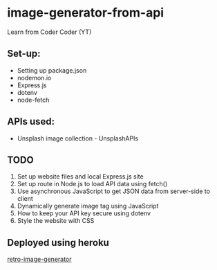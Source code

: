 # image-generator-from-api

Learn from Coder Coder (YT)

## Set-up:

- Setting up package.json
- nodemon.io
- Express.js
- dotenv
- node-fetch

## APIs used:

- Unsplash image collection - UnsplashAPIs

## TODO

1. Set up website files and local Express.js site
2. Set up route in Node.js to load API data using fetch()
3. Use asynchronous JavaScript to get JSON data from server-side to client
4. Dynamically generate image tag using JavaScript
5. How to keep your API key secure using dotenv
6. Style the website with CSS

## Deployed using heroku
[retro-image-generator](https://yodev-retro-image-generator.herokuapp.com/)
